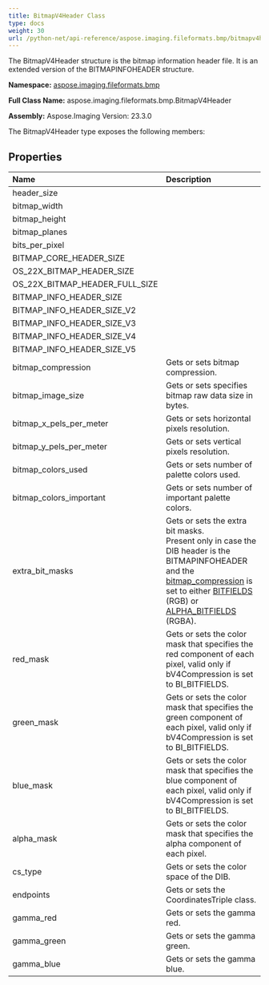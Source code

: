 ```yaml
---
title: BitmapV4Header Class
type: docs
weight: 30
url: /python-net/api-reference/aspose.imaging.fileformats.bmp/bitmapv4header/
---
```


The BitmapV4Header structure is the bitmap information header file. It is an extended version of the BITMAPINFOHEADER structure.

**Namespace:** [aspose.imaging.fileformats.bmp](/imaging/python-net/api-reference/aspose.imaging.fileformats.bmp/)

**Full Class Name:** aspose.imaging.fileformats.bmp.BitmapV4Header

**Assembly:**  Aspose.Imaging Version: 23.3.0

The BitmapV4Header type exposes the following members:
## **Properties**
|**Name**|**Description**|
| :- | :- |
|header_size|  |
|bitmap_width|  |
|bitmap_height|  |
|bitmap_planes|  |
|bits_per_pixel|  |
|BITMAP_CORE_HEADER_SIZE|  |
|OS_22X_BITMAP_HEADER_SIZE|  |
|OS_22X_BITMAP_HEADER_FULL_SIZE|  |
|BITMAP_INFO_HEADER_SIZE|  |
|BITMAP_INFO_HEADER_SIZE_V2|  |
|BITMAP_INFO_HEADER_SIZE_V3|  |
|BITMAP_INFO_HEADER_SIZE_V4|  |
|BITMAP_INFO_HEADER_SIZE_V5|  |
|bitmap_compression|Gets or sets bitmap compression.|
|bitmap_image_size|Gets or sets specifies bitmap raw data size in bytes.|
|bitmap_x_pels_per_meter|Gets or sets horizontal pixels resolution.|
|bitmap_y_pels_per_meter|Gets or sets vertical pixels resolution.|
|bitmap_colors_used|Gets or sets number of palette colors used.|
|bitmap_colors_important|Gets or sets number of important palette colors.|
|extra_bit_masks|Gets or sets the extra bit masks.<br/>            Present only in case the DIB header is the BITMAPINFOHEADER and the [bitmap_compression](/imaging/python-net/api-reference/aspose.imaging.fileformats.bmp/bitmapinfoheader/) is set to either [BITFIELDS](/imaging/python-net/api-reference/aspose.imaging.fileformats.bmp/bitmapcompression/) (RGB) or [ALPHA_BITFIELDS](/imaging/python-net/api-reference/aspose.imaging.fileformats.bmp/bitmapcompression/) (RGBA).|
|red_mask|Gets or sets the color mask that specifies the red component of each pixel, valid only if bV4Compression is set to BI_BITFIELDS.|
|green_mask|Gets or sets the color mask that specifies the green component of each pixel, valid only if bV4Compression is set to BI_BITFIELDS.|
|blue_mask|Gets or sets the color mask that specifies the blue component of each pixel, valid only if bV4Compression is set to BI_BITFIELDS.|
|alpha_mask|Gets or sets the color mask that specifies the alpha component of each pixel.|
|cs_type|Gets or sets the color space of the DIB.|
|endpoints|Gets or sets the CoordinatesTriple class.|
|gamma_red|Gets or sets the gamma red.|
|gamma_green|Gets or sets the gamma green.|
|gamma_blue|Gets or sets the gamma blue.|
